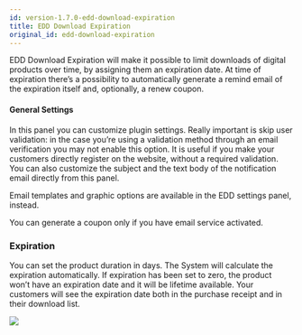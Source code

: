 ```yaml
---
id: version-1.7.0-edd-download-expiration
title: EDD Download Expiration
original_id: edd-download-expiration
---
```


EDD Download Expiration will make it possible to limit downloads of digital products over time, by assigning them an expiration date. At time of expiration there’s a possibility to automatically generate a remind email of the expiration itself and, optionally, a renew coupon.

#### General Settings
In this panel you can customize plugin settings. Really important is skip user validation: in the case you’re using a validation method through an email verification you may not enable this option. It is useful if you make your customers directly register on the website, without a required validation.
You can also customize the subject and the text body of the notification email directly from this panel.

Email templates and graphic options are available in the EDD settings panel, instead.

You can generate a coupon only if you have email service activated.

### Expiration
You can set the product duration in days. The System will calculate the expiration automatically.
If expiration has been set to zero, the product won’t have an expiration date and it will be lifetime available. Your customers will see the expiration date both in the purchase receipt and in their download list.

![](assets/edd-download-expiration.png)